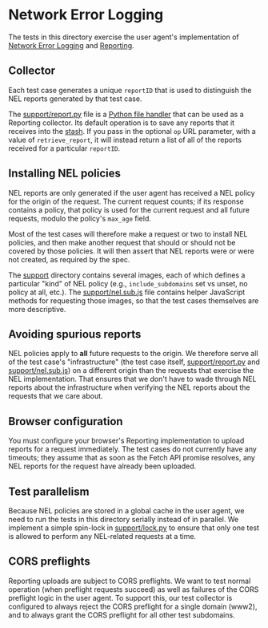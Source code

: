 # Network Error Logging

The tests in this directory exercise the user agent's implementation of [Network
Error Logging](https://w3c.github.io/network-error-logging/) and
[Reporting](https://w3c.github.io/reporting/).

## Collector

Each test case generates a unique `reportID` that is used to distinguish the NEL
reports generated by that test case.

The [support/report.py][] file is a [Python file handler][] that can be used as
a Reporting collector.  Its default operation is to save any reports that it
receives into the [stash][].  If you pass in the optional `op` URL parameter,
with a value of `retrieve_report`, it will instead return a list of all of the
reports received for a particular `reportID`.

[Python file handler]: https://wptserve.readthedocs.io/en/latest/handlers.html#python-file-handlers
[stash]: https://wptserve.readthedocs.io/en/latest/stash.html
[support/report.py]: support/report.py

## Installing NEL policies

NEL reports are only generated if the user agent has received a NEL policy for
the origin of the request.  The current request counts; if its response contains
a policy, that policy is used for the current request and all future requests,
modulo the policy's `max_age` field.

Most of the test cases will therefore make a request or two to install NEL
policies, and then make another request that should or should not be covered by
those policies.  It will then assert that NEL reports were or were not created,
as required by the spec.

The [support][] directory contains several images, each of which defines a
particular "kind" of NEL policy (e.g., `include_subdomains` set vs unset, no
policy at all, etc.).  The [support/nel.sub.js][] file contains helper
JavaScript methods for requesting those images, so that the test cases
themselves are more descriptive.

[support]: support
[support/nel.sub.js]: support/nel.sub.js

## Avoiding spurious reports

NEL policies apply to **all** future requests to the origin.  We therefore serve
all of the test case's "infrastructure" (the test case itself,
[support/report.py][] and [support/nel.sub.js][]) on a different origin than
the requests that exercise the NEL implementation.  That ensures that we don't
have to wade through NEL reports about the infrastructure when verifying the NEL
reports about the requests that we care about.

## Browser configuration

You must configure your browser's Reporting implementation to upload reports for
a request immediately.  The test cases do not currently have any timeouts; they
assume that as soon as the Fetch API promise resolves, any NEL reports for the
request have already been uploaded.

## Test parallelism

Because NEL policies are stored in a global cache in the user agent, we need to
run the tests in this directory serially instead of in parallel.  We implement a
simple spin-lock in [support/lock.py][] to ensure that only one test is allowed
to perform any NEL-related requests at a time.

[support/lock.py]: support/lock.py

## CORS preflights

Reporting uploads are subject to CORS preflights.  We want to test normal
operation (when preflight requests succeed) as well as failures of the CORS
preflight logic in the user agent.  To support this, our test collector is
configured to always reject the CORS preflight for a single domain (www2), and
to always grant the CORS preflight for all other test subdomains.
